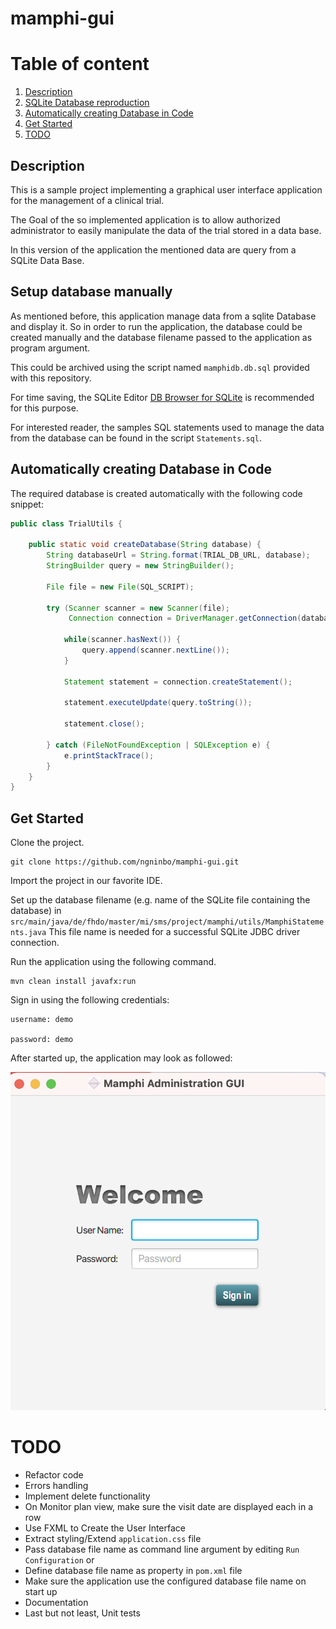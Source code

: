 # mamphi-gui

# Table of content
1. [Description](#Description)
2. [SQLite Database reproduction](#database)
3. [Automatically creating Database in Code](#database2)
4. [Get Started](#start)
5. [TODO](#TODO)

## Description
This is a sample project implementing a graphical user interface application for the management of a clinical trial.

The Goal of the so implemented application is to allow authorized administrator to easily manipulate the data of the trial stored in a data base.

In this version of the application the mentioned data are query from a SQLite Data Base.

## Setup database manually <a name="database"></a>

As mentioned before, this application manage data from a sqlite Database and display it. 
So in order to run the application, the database could be created manually and 
the database filename passed to the application as program argument.

This could be archived using the script named `mamphidb.db.sql` provided with this repository. 

For time saving, the SQLite Editor [DB Browser for SQLite](https://sqlitebrowser.org/) is recommended for this purpose.

For interested reader, the samples SQL statements used to manage the data from the database can be found in the script `Statements.sql`.

## Automatically creating Database in Code <a name="database2"></a>
The required database is created automatically with the following code snippet:

```java
public class TrialUtils {

    public static void createDatabase(String database) {
        String databaseUrl = String.format(TRIAL_DB_URL, database);
        StringBuilder query = new StringBuilder();

        File file = new File(SQL_SCRIPT);

        try (Scanner scanner = new Scanner(file);
             Connection connection = DriverManager.getConnection(databaseUrl)) {

            while(scanner.hasNext()) {
                query.append(scanner.nextLine());
            }

            Statement statement = connection.createStatement();

            statement.executeUpdate(query.toString());

            statement.close();

        } catch (FileNotFoundException | SQLException e) {
            e.printStackTrace();
        }
    }
}
```

## Get Started <a name="start"></a>

Clone the project.

```shell
git clone https://github.com/ngninbo/mamphi-gui.git
```


Import the project in our favorite IDE.


Set up the database filename (e.g. name of the SQLite file containing the database) in `src/main/java/de/fhdo/master/mi/sms/project/mamphi/utils/MamphiStatements.java`
This file name is needed for a successful SQLite JDBC driver connection.

Run the application using the following command.

```shell
mvn clean install javafx:run
```

Sign in using the following credentials:


```text
username: demo

password: demo
```

After started up, the application may look as followed:

![screenshot](screenshot.png)

# TODO
- Refactor code
- Errors handling
- Implement delete functionality
- On Monitor plan view, make sure the visit date are displayed each in a row
- Use FXML to Create the User Interface
- Extract styling/Extend `application.css` file
- Pass database file name as command line argument by editing `Run Configuration` or
- Define database file name as property in `pom.xml` file
- Make sure the application use the configured database file name on start up
- Documentation
- Last but not least, Unit tests

